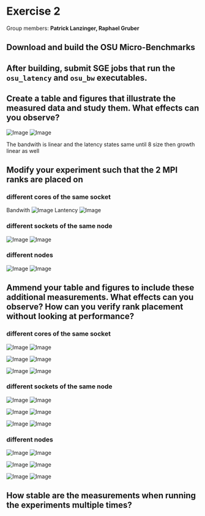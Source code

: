 # Exercise 2

Group members: **Patrick Lanzinger, Raphael Gruber**

## Download and build the OSU Micro-Benchmarks 


## After building, submit SGE jobs that run the `osu_latency` and `osu_bw` executables.


## Create a table and figures that illustrate the measured data and study them. What effects can you observe?

![Image](images/bandwith1_default.png) 
![Image](images/latency1_default.png) 

The bandwith is linear and the latency states same until 8 size then growth linear as well


## Modify your experiment such that the 2 MPI ranks are placed on

### different cores of the same socket

Bandwith
![Image](images/bandwith1_diff_core.png) 
Lantency
![Image](images/latency1_diff_core.png) 

### different sockets of the same node

![Image](images/bandwith1_diff_socket.png) 
![Image](images/latency1_diff_socket.png) 

### different nodes

![Image](images/bandwith1_diff_nodes.png) 
![Image](images/latency1_diff_nodes.png) 

## Ammend your table and figures to include these additional measurements. What effects can you observe? How can you verify rank placement without looking at performance?

### different cores of the same socket

![Image](images/bandwith1_diff_core.png) 
![Image](images/latency1_diff_core.png) 

![Image](images/bandwith2_diff_core.png) 
![Image](images/latency2_diff_core.png) 

![Image](images/bandwith3_diff_core.png) 
![Image](images/latency3_diff_core.png) 

### different sockets of the same node

![Image](images/bandwith1_diff_socket.png) 
![Image](images/latency1_diff_socket.png) 

![Image](images/bandwith1_diff_socket.png) 
![Image](images/latency1_diff_socket.png) 

![Image](images/bandwith1_diff_socket.png) 
![Image](images/latency1_diff_socket.png) 

### different nodes

![Image](images/bandwith1_diff_nodes.png) 
![Image](images/latency1_diff_nodes.png) 

![Image](images/bandwith1_diff_nodes.png) 
![Image](images/latency1_diff_nodes.png) 

![Image](images/bandwith1_diff_nodes.png) 
![Image](images/latency1_diff_nodes.png) 


## How stable are the measurements when running the experiments multiple times?
